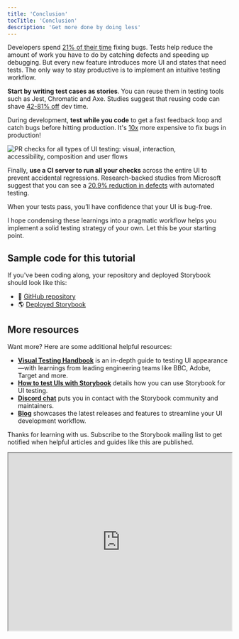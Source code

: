 ```yaml
---
title: 'Conclusion'
tocTitle: 'Conclusion'
description: 'Get more done by doing less'
---
```


Developers spend [21% of their time](https://www.niss.org/sites/default/files/technicalreports/tr81.pdf) fixing bugs. Tests help reduce the amount of work you have to do by catching defects and speeding up debugging. But every new feature introduces more UI and states that need tests. The only way to stay productive is to implement an intuitive testing workflow.

**Start by writing test cases as stories**. You can reuse them in testing tools such as Jest, Chromatic and Axe. Studies suggest that reusing code can shave [42-81% off](https://www.researchgate.net/publication/3188437_Evaluating_Software_Reuse_Alternatives_A_Model_and_Its_Application_to_an_Industrial_Case_Study?ev=publicSearchHeader&_sg=g8WraNGZNGPw0R-1-jGpy0XwUDeAr3qb472J6lhisyQ3l24pSmndO6anMdX2L3HdWHifsczPegR9wjA) dev time.

During development, **test while you code** to get a fast feedback loop and catch bugs before hitting production. It's [10x](https://ntrs.nasa.gov/search.jsp?R=20100036670) more expensive to fix bugs in production!

<img src="/ui-testing-handbook/component-automate-testing.gif" alt="PR checks for all types of UI testing: visual, interaction, accessibility, composition and user flows" style="max-width: 450px;" />

Finally, **use a CI server to run all your checks** across the entire UI to prevent accidental regressions. Research-backed studies from Microsoft suggest that you can see a [20.9% reduction in defects](https://collaboration.csc.ncsu.edu/laurie/Papers/Unit_testing_cameraReady.pdf) with automated testing.

When your tests pass, you’ll have confidence that your UI is bug-free.

I hope condensing these learnings into a pragmatic workflow helps you implement a solid testing strategy of your own. Let this be your starting point.

## Sample code for this tutorial

If you've been coding along, your repository and deployed Storybook should look like this:

- 📕 [GitHub repository](https://github.com/chromaui/ui-testing-guide-code/tree/Storybook-7-0)
- 🌎 [Deployed Storybook](https://storybook-7-0--60876bbe754b7b0021704b3d.chromatic.com/)

## More resources

Want more? Here are some additional helpful resources:

- [**Visual Testing Handbook**](/visual-testing-handbook) is an in-depth guide to testing UI appearance—with learnings from leading engineering teams like BBC, Adobe, Target and more.
- [**How to test UIs with Storybook**](https://storybook.js.org/docs/writing-tests) details how you can use Storybook for UI testing.
- [**Discord chat**](https://discord.gg/UUt2PJb) puts you in contact with the Storybook community and maintainers.
- [**Blog**](https://storybook.js.org/blog/) showcases the latest releases and features to streamline your UI development workflow.

Thanks for learning with us. Subscribe to the Storybook mailing list to get notified when helpful articles and guides like this are published.

<iframe style="height:400px;width:100%;max-width:800px;margin:0px auto;" src="https://upscri.be/d42fc0?as_embed"></iframe>
